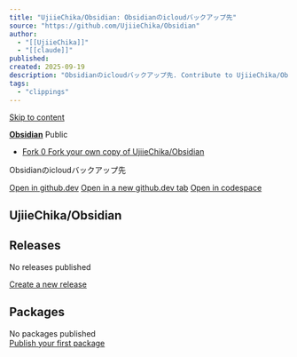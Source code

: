 ```yaml
---
title: "UjiieChika/Obsidian: Obsidianのicloudバックアップ先"
source: "https://github.com/UjiieChika/Obsidian"
author:
  - "[[UjiieChika]]"
  - "[[claude]]"
published:
created: 2025-09-19
description: "Obsidianのicloudバックアップ先. Contribute to UjiieChika/Obsidian development by creating an account on GitHub."
tags:
  - "clippings"
---
```

[Skip to content](https://github.com/UjiieChika/#start-of-content)

**[Obsidian](https://github.com/UjiieChika/Obsidian)** Public

- [Fork 0 Fork your own copy of UjiieChika/Obsidian](https://github.com/UjiieChika/Obsidian/fork)

Obsidianのicloudバックアップ先

[Open in github.dev](https://github.dev/) [Open in a new github.dev tab](https://github.dev/) [Open in codespace](https://github.com/codespaces/new/UjiieChika/Obsidian?resume=1)

## UjiieChika/Obsidian

## Releases

No releases published

[Create a new release](https://github.com/UjiieChika/Obsidian/releases/new)

## Packages

No packages published  
[Publish your first package](https://github.com/UjiieChika/Obsidian/packages)